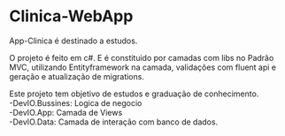 # Clinica-WebApp

App-Clinica é destinado a estudos.<br>

O projeto é feito em c#. E é constituido por camadas com libs no Padrão MVC, utilizando Entityframework na camada, validações com fluent api e geração e atualização de migrations.<br>

Este projeto tem objetivo de estudos e graduação de conhecimento.<br>
-DevIO.Bussines: Logica de negocio<br>
-DevIO.App: Camada de Views<br>
-DevIO.Data: Camada de interação com banco de dados.
